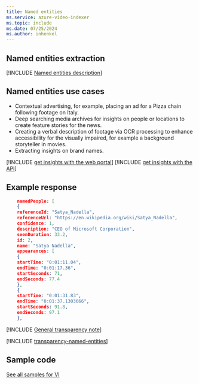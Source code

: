 ```yaml
---
title: Named entities
ms.service: azure-video-indexer
ms.topic: include
ms.date: 07/25/2024
ms.author: inhenkel
---
```


## Named entities extraction

[!INCLUDE [Named entities description](named-entities-description.md)]

## Named entities use cases 

-	Contextual advertising, for example, placing an ad for a Pizza chain following footage on Italy.
- Deep searching media archives for insights on people or locations to create feature stories for the news.
-	Creating a verbal description of footage via OCR processing to enhance accessibility for the visually impaired, for example a background storyteller in movies. 
-	Extracting insights on brand names.

[!INCLUDE [get insights with the web portal](get-insights-web-portal.md)]
[!INCLUDE [get insights with the API](get-insights-api.md)]

## Example response
    
```json
    namedPeople: [
    {
    referenceId: "Satya_Nadella",
    referenceUrl: "https://en.wikipedia.org/wiki/Satya_Nadella",
    confidence: 1,
    description: "CEO of Microsoft Corporation",
    seenDuration: 33.2,
    id: 2,
    name: "Satya Nadella",
    appearances: [
    {
    startTime: "0:01:11.04",
    endTime: "0:01:17.36",
    startSeconds: 71,
    endSeconds: 77.4
    },
    {
    startTime: "0:01:31.83",
    endTime: "0:01:37.1303666",
    startSeconds: 91.8,
    endSeconds: 97.1
    },
``` 

[!INCLUDE [General transparency note](read-general-transparency-note.md)]

[!INCLUDE [transparency-named-entities](transparency-named-entities.md)]

## Sample code

[See all samples for VI](https://github.com/Azure-Samples/azure-video-indexer-samples)
